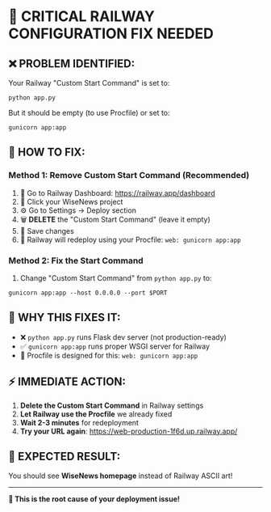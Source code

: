 # 🚨 CRITICAL RAILWAY CONFIGURATION FIX NEEDED

## ❌ **PROBLEM IDENTIFIED:**

Your Railway "Custom Start Command" is set to:
```
python app.py
```

But it should be empty (to use Procfile) or set to:
```
gunicorn app:app
```

## 🔧 **HOW TO FIX:**

### **Method 1: Remove Custom Start Command (Recommended)**
1. 🚂 Go to Railway Dashboard: https://railway.app/dashboard
2. 📱 Click your WiseNews project
3. ⚙️ Go to Settings → Deploy section
4. 🗑️ **DELETE** the "Custom Start Command" (leave it empty)
5. 💾 Save changes
6. 🔄 Railway will redeploy using your Procfile: `web: gunicorn app:app`

### **Method 2: Fix the Start Command**
1. Change "Custom Start Command" from `python app.py` to:
```
gunicorn app:app --host 0.0.0.0 --port $PORT
```

## 🎯 **WHY THIS FIXES IT:**

- ❌ `python app.py` runs Flask dev server (not production-ready)
- ✅ `gunicorn app:app` runs proper WSGI server for Railway
- 🔧 Procfile is designed for this: `web: gunicorn app:app`

## ⚡ **IMMEDIATE ACTION:**

1. **Delete the Custom Start Command** in Railway settings
2. **Let Railway use the Procfile** we already fixed
3. **Wait 2-3 minutes** for redeployment
4. **Try your URL again**: https://web-production-1f6d.up.railway.app/

## 🎉 **EXPECTED RESULT:**

You should see **WiseNews homepage** instead of Railway ASCII art!

---

**🚨 This is the root cause of your deployment issue!**
